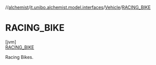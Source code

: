 //[alchemist](../../../../index.md)/[it.unibo.alchemist.model.interfaces](../../index.md)/[Vehicle](../index.md)/[RACING_BIKE](index.md)

# RACING_BIKE

[jvm]\
[RACING_BIKE](index.md)

Racing Bikes.
